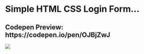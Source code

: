 <h1>Simple HTML CSS Login Form...</h1>
<h2>Codepen Preview: https://codepen.io/pen/OJBjZwJ</h2>
<img src="https://i.ibb.co/ZW5n7z6/image-2023-04-30-132601877.png">
